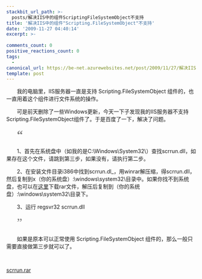 ```yaml
---
stackbit_url_path: >-
  posts/解决IIS中的组件ScriptingFileSystemObject不支持
title: '解决IIS中的组件"Scripting.FileSystemObject"不支持'
date: '2009-11-27 04:40:14'
excerpt: >-
  
comments_count: 0
positive_reactions_count: 0
tags: 
  - 
canonical_url: https://be-net.azurewebsites.net/post/2009/11/27/解决IIS中的组件ScriptingFileSystemObject不支持
template: post
---
```

<div style="text-indent: 2em;"><p>我的电脑里，IIS服务器一直是支持 Scripting.FileSystemObject 组件的，也一直用着这个组件进行文件系统的操作。</p><p>可是前天删除了一些Windows更新，今天一下子发现我的IIS服务器不支持Scripting.FileSystemObject组件了。于是百度了一下，解决了问题。</p><p><span style="font-family: 黑体; "><span style="color: rgb(128, 128, 128); "><span style="font-size: xx-large; "><strong>“</strong></span></span></span></p><p>1、首先在系统盘中（如我的是C:\Windows\System32\）查找scrrun.dll，如果存在这个文件，请跳到第三步，如果没有，请执行第二步。</p><p>2、在安装文件目录i386中找到scrrun.dl_，用winrar解压缩，得scrrun.dll，然后复制到x（你的系统盘）:\windows\system32\目录中。如果你找不到系统盘，也可以在<a target="_blank" title="scrrun.rar" href="http://www.myfootprints.cn/OldWeb/blog/upload/scrrun.rar">这里</a>下载rar文件，解压后复制到（你的系统盘）:\windows\system32\目录下。</p><p>3、运行 regsvr32 scrrun.dll</p><p><span style="font-family: 黑体; "><span style="font-size: xx-large; "><span style="color: rgb(128, 128, 128); ">”</span></span></span></p><p>如果是原本可以正常使用 Scripting.FileSystemObject 组件的，那么一般只需要直接做第三步就可以了。</p></div><p>&nbsp;</p><p><a href="http://www.myfootprints.cn/OldWeb/blog/upload/scrrun.rar" target="_blank">scrrun.rar</a></p>